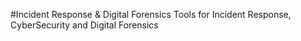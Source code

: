 #Incident Response & Digital Forensics
Tools for Incident Response, CyberSecurity and Digital Forensics
